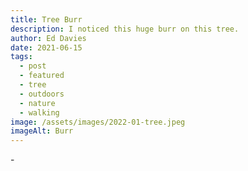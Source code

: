 ```yaml
---
title: Tree Burr
description: I noticed this huge burr on this tree.
author: Ed Davies
date: 2021-06-15
tags:
  - post
  - featured
  - tree
  - outdoors
  - nature
  - walking
image: /assets/images/2022-01-tree.jpeg
imageAlt: Burr
---
```

-﻿